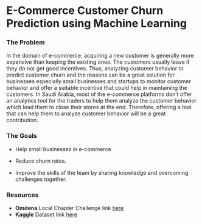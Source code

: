 # E-Commerce Customer Churn Prediction using Machine Learning



### The Problem

In the domain of e-commerce, acquiring a new customer is generally more expensive than keeping the existing ones. The customers usually leave if they do not get good incentives. Thus, analyzing customer behavior to predict customer churn and the reasons can be a great solution for businesses especially small businesses and startups to monitor customer behavior and offer a suitable incentive that could help in maintaining the customers. In Saudi Arabia, most of the e-commerce platforms don’t offer an analytics tool for the traders to help them analyze the customer behavior which lead them to close their stores at the end. Therefore, offering a tool that can help them to analyze customer behavior will be a great contribution.

 

### The Goals

* Help small businesses in e-commerce.

* Reduce churn rates.

* Improve the skills of the team by sharing knowledge and overcoming challenges together.



### Resources

* __Omdena__ Local Chapter Challenge link [here](https://omdena.com/projects/e-commerce-customer-churn-prediction/)
* __Kaggle__ Dataset link [here](https://www.kaggle.com/datasets/ankitverma2010/ecommerce-customer-churn-analysis-and-prediction)
 
